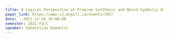 ```yaml
---
title: A Logical Perspective on Program Synthesis and Neuro-Symbolic AI
paper_link: https://www.cs.mcgill.ca/events/297/
date:   2021-11-26 10:00:00
semester: 2021 Fall
speaker: Sebastijan Dumančić
---
```


